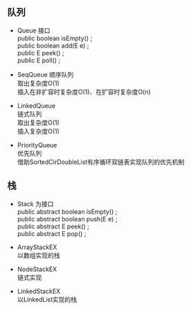 ## 队列  

* Queue  接口    
public boolean isEmpty() ;  
public boolean add(E e) ;  
public E peek() ;  
public E poll() ;  

* SeqQueue  顺序队列  		
取出复杂度O(1)  
插入在非扩容时复杂度O(1)、在扩容时复杂度O(n)  
		
* LinkedQueue	  
链式队列  
取出复杂度O(1)   
插入复杂度O(1)  

* PriorityQueue  
优先队列  	
借助SortedCirDoubleList有序循环双链表实现队列的优先机制  

## 栈 

* Stack 为接口  
public abstract boolean isEmpty() ;  
public abstract boolean push(E e) ;  
public abstract E peek() ;  
public abstract E pop() ;  

* ArrayStackEX	
以数组实现的栈  

* NodeStackEX		
链式实现  

* LinkedStackEX	  
以LinkedList实现的栈  

